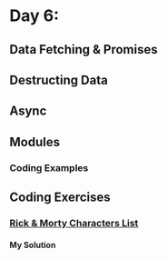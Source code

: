 
# Day 6: 
## Data Fetching & Promises
## Destructing Data
## Async
## Modules

  

### Coding Examples


## Coding Exercises

### [Rick & Morty Characters List](https://github.com/orjwan-alrajaby/gsg-QA-Nablus-training-2023/blob/main/learning-sprint-1/week1%20-%20javascript-from-first-steps-to-professional/day%206/task.md)

#### My Solution


```javascript


```
